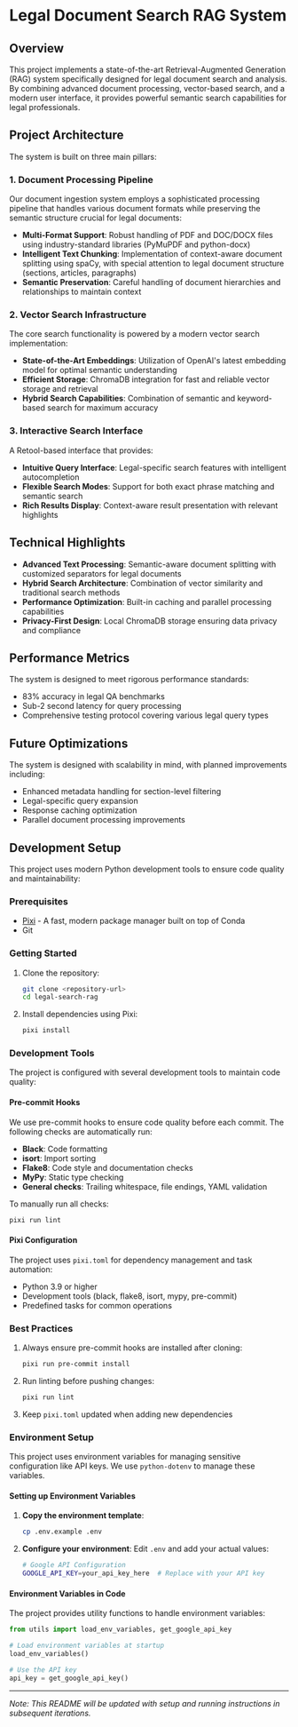 # Legal Document Search RAG System

## Overview
This project implements a state-of-the-art Retrieval-Augmented Generation (RAG) system specifically designed for legal document search and analysis. By combining advanced document processing, vector-based search, and a modern user interface, it provides powerful semantic search capabilities for legal professionals.

## Project Architecture

The system is built on three main pillars:

### 1. Document Processing Pipeline
Our document ingestion system employs a sophisticated processing pipeline that handles various document formats while preserving the semantic structure crucial for legal documents:

- **Multi-Format Support**: Robust handling of PDF and DOC/DOCX files using industry-standard libraries (PyMuPDF and python-docx)
- **Intelligent Text Chunking**: Implementation of context-aware document splitting using spaCy, with special attention to legal document structure (sections, articles, paragraphs)
- **Semantic Preservation**: Careful handling of document hierarchies and relationships to maintain context

### 2. Vector Search Infrastructure
The core search functionality is powered by a modern vector search implementation:

- **State-of-the-Art Embeddings**: Utilization of OpenAI's latest embedding model for optimal semantic understanding
- **Efficient Storage**: ChromaDB integration for fast and reliable vector storage and retrieval
- **Hybrid Search Capabilities**: Combination of semantic and keyword-based search for maximum accuracy

### 3. Interactive Search Interface
A Retool-based interface that provides:

- **Intuitive Query Interface**: Legal-specific search features with intelligent autocompletion
- **Flexible Search Modes**: Support for both exact phrase matching and semantic search
- **Rich Results Display**: Context-aware result presentation with relevant highlights

## Technical Highlights

- **Advanced Text Processing**: Semantic-aware document splitting with customized separators for legal documents
- **Hybrid Search Architecture**: Combination of vector similarity and traditional search methods
- **Performance Optimization**: Built-in caching and parallel processing capabilities
- **Privacy-First Design**: Local ChromaDB storage ensuring data privacy and compliance

## Performance Metrics

The system is designed to meet rigorous performance standards:

- 83% accuracy in legal QA benchmarks
- Sub-2 second latency for query processing
- Comprehensive testing protocol covering various legal query types

## Future Optimizations

The system is designed with scalability in mind, with planned improvements including:

- Enhanced metadata handling for section-level filtering
- Legal-specific query expansion
- Response caching optimization
- Parallel document processing improvements

## Development Setup

This project uses modern Python development tools to ensure code quality and maintainability:

### Prerequisites

- [Pixi](https://pixi.sh) - A fast, modern package manager built on top of Conda
- Git

### Getting Started

1. Clone the repository:
   ```bash
   git clone <repository-url>
   cd legal-search-rag
   ```

2. Install dependencies using Pixi:
   ```bash
   pixi install
   ```

### Development Tools

The project is configured with several development tools to maintain code quality:

#### Pre-commit Hooks

We use pre-commit hooks to ensure code quality before each commit. The following checks are automatically run:

- **Black**: Code formatting
- **isort**: Import sorting
- **Flake8**: Code style and documentation checks
- **MyPy**: Static type checking
- **General checks**: Trailing whitespace, file endings, YAML validation

To manually run all checks:
```bash
pixi run lint
```

#### Pixi Configuration

The project uses `pixi.toml` for dependency management and task automation:

- Python 3.9 or higher
- Development tools (black, flake8, isort, mypy, pre-commit)
- Predefined tasks for common operations

### Best Practices

1. Always ensure pre-commit hooks are installed after cloning:
   ```bash
   pixi run pre-commit install
   ```

2. Run linting before pushing changes:
   ```bash
   pixi run lint
   ```

3. Keep `pixi.toml` updated when adding new dependencies

### Environment Setup

This project uses environment variables for managing sensitive configuration like API keys. We use `python-dotenv` to manage these variables.

#### Setting up Environment Variables

1. **Copy the environment template**:
   ```bash
   cp .env.example .env
   ```

2. **Configure your environment**:
   Edit `.env` and add your actual values:
   ```bash
   # Google API Configuration
   GOOGLE_API_KEY=your_api_key_here  # Replace with your API key
   ```

#### Environment Variables in Code

The project provides utility functions to handle environment variables:

```python
from utils import load_env_variables, get_google_api_key

# Load environment variables at startup
load_env_variables()

# Use the API key
api_key = get_google_api_key()
```

---
*Note: This README will be updated with setup and running instructions in subsequent iterations.*

